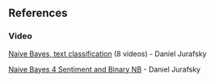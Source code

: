 ## References
### Video
[Naive Bayes, text classification](https://www.youtube.com/watch?v=Y1j_J53k7fo&list=PLaZQkZp6WhWxU3kA6wV0nb5dY1SXDEKWH) (8 videos) - Daniel Jurafsky

[Naive Bayes 4 Sentiment and Binary NB](https://www.youtube.com/watch?v=tjDceq0qH10) - Daniel Jurafsky
